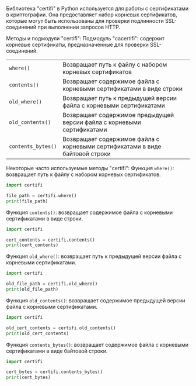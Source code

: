 Библиотека "certifi" в Python используется для работы с сертификатами в криптографии.
Она предоставляет набор корневых сертификатов, которые могут быть использованы
для проверки подлинности SSL-соединений при выполнении запросов HTTP.

Методы и подмодули "certifi":
Подмодуль "cacertifi": содержит корневые сертификаты, предназначенные для проверки SSL-соединений.

|                    |                                                                              |
|--------------------|------------------------------------------------------------------------------|
| `where()`          | Возвращает путь к файлу с набором корневых сертификатов                      |
| `contents()`       | Возвращает содержимое файла с корневыми сертификатами в виде строки          |
| `old_where()`      | Возвращает путь к предыдущей версии файла с корневыми сертификатами          |
| `old_contents()`   | Возвращает содержимое предыдущей версии файла с корневыми сертификатами      |
| `contents_bytes()` | Возвращает содержимое файла с корневыми сертификатами в виде байтовой строки |

Некоторые часто используемые методы "certifi":
Функция `where()`: возвращает путь к файлу с набором корневых сертификатов.

```python
import certifi

file_path = certifi.where()
print(file_path)
```

Функция `contents()`: возвращает содержимое файла с корневыми сертификатами в виде строки.

```python
import certifi

cert_contents = certifi.contents()
print(cert_contents)
```

Функция `old_where()`: возвращает путь к предыдущей версии файла с корневыми сертификатами.

```python
import certifi

old_file_path = certifi.old_where()
print(old_file_path)
```

Функция `old_contents()`: возвращает содержимое предыдущей версии файла с корневыми сертификатами.

```python
import certifi

old_cert_contents = certifi.old_contents()
print(old_cert_contents)
```

Функция `contents_bytes()`: возвращает содержимое файла с корневыми сертификатами в виде байтовой строки.

```python
import certifi

cert_bytes = certifi.contents_bytes()
print(cert_bytes)
```
